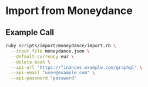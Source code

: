 # Import from Moneydance

## Example Call

```sh
ruby scripts/import/moneydance/import.rb \
  --input-file moneydance.json \
  --default-currency eur \
  --delete-book \
  --api-url "https://finances.example.com/graphql" \
  --api-email "user@example.com" \
  --api-password "password"
```
